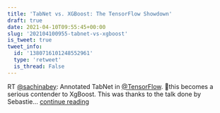 ```yaml
---
title: 'TabNet vs. XGBoost: The TensorFlow Showdown'
draft: true
date: 2021-04-10T09:55:45+00:00
slug: '202104100955-tabnet-vs-xgboost'
is_tweet: true
tweet_info:
  id: '1380716101248552961'
  type: 'retweet'
  is_thread: False
---
```




RT [@sachinabey](https://x.com/sachinabey): Annotated TabNet in [@TensorFlow](https://x.com/TensorFlow). 🤞this becomes a serious contender to XgBoost. This was thanks to the talk done by Sebastie… [continue reading](https://x.com/sytelus/status/1380716101248552961)
